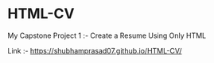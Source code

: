 # HTML-CV

My Capstone Project 1 :- Create a Resume Using Only HTML

Link :- https://shubhamprasad07.github.io/HTML-CV/
